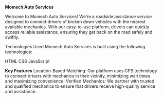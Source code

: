 **Momech Auto Services**

Welcome to Momech Auto Services! We're a roadside assistance service designed to connect drivers of broken down vehicles with the nearest available mechanics. With our easy-to-use platform, drivers can quickly access reliable assistance, ensuring they get back on the road safely and swiftly.

Technologies Used
Momech Auto Services is built using the following technologies:

HTML
CSS
JavaScript


**Key Features**
Location-Based Matching: Our platform uses GPS technology to connect drivers with mechanics in their vicinity, minimizing wait times and maximizing convenience.
Verified Mechanics: We partner with trusted and qualified mechanics to ensure that drivers receive high-quality service and assistance.
